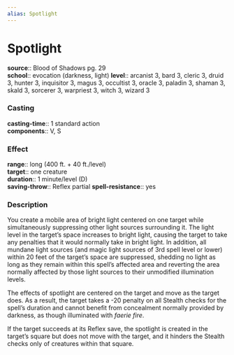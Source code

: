 ```yaml
---
alias: Spotlight
---
```


# Spotlight 

**source**:: Blood of Shadows pg. 29  
**school**:: evocation (darkness, light)
**level**:: arcanist 3, bard 3, cleric 3, druid 3, hunter 3, inquisitor 3, magus 3, occultist 3, oracle 3, paladin 3, shaman 3, skald 3, sorcerer 3, warpriest 3, witch 3, wizard 3

### Casting 

**casting-time**:: 1 standard action  
**components**:: V, S

### Effect 

**range**:: long (400 ft. + 40 ft./level)  
**target**:: one creature  
**duration**:: 1 minute/level (D)  
**saving-throw**:: Reflex partial
**spell-resistance**:: yes

### Description 

You create a mobile area of bright light centered on one target while simultaneously suppressing other light sources surrounding it. The light level in the target’s space increases to bright light, causing the target to take any penalties that it would normally take in bright light. In addition, all mundane light sources (and magic light sources of 3rd spell level or lower) within 20 feet of the target’s space are suppressed, shedding no light as long as they remain within this spell’s affected area and reverting the area normally affected by those light sources to their unmodified illumination levels.  
  
The effects of spotlight are centered on the target and move as the target does. As a result, the target takes a -20 penalty on all Stealth checks for the spell’s duration and cannot benefit from concealment normally provided by darkness, as though illuminated with *faerie fire*.  
  
If the target succeeds at its Reflex save, the spotlight is created in the target’s square but does not move with the target, and it hinders the Stealth checks only of creatures within that square.
